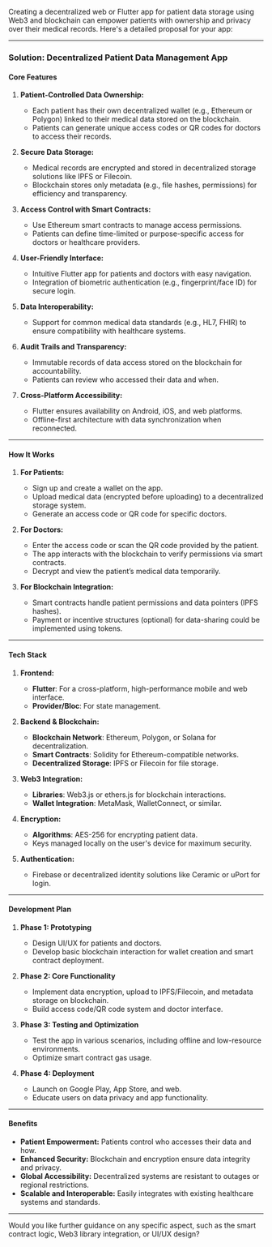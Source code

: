 Creating a decentralized web or Flutter app for patient data storage using Web3 and blockchain can empower patients with ownership and privacy over their medical records. Here's a detailed proposal for your app:

---

### **Solution: Decentralized Patient Data Management App**

#### **Core Features**

1. **Patient-Controlled Data Ownership:**
   - Each patient has their own decentralized wallet (e.g., Ethereum or Polygon) linked to their medical data stored on the blockchain.
   - Patients can generate unique access codes or QR codes for doctors to access their records.

2. **Secure Data Storage:**
   - Medical records are encrypted and stored in decentralized storage solutions like IPFS or Filecoin.
   - Blockchain stores only metadata (e.g., file hashes, permissions) for efficiency and transparency.

3. **Access Control with Smart Contracts:**
   - Use Ethereum smart contracts to manage access permissions.
   - Patients can define time-limited or purpose-specific access for doctors or healthcare providers.

4. **User-Friendly Interface:**
   - Intuitive Flutter app for patients and doctors with easy navigation.
   - Integration of biometric authentication (e.g., fingerprint/face ID) for secure login.

5. **Data Interoperability:**
   - Support for common medical data standards (e.g., HL7, FHIR) to ensure compatibility with healthcare systems.

6. **Audit Trails and Transparency:**
   - Immutable records of data access stored on the blockchain for accountability.
   - Patients can review who accessed their data and when.

7. **Cross-Platform Accessibility:**
   - Flutter ensures availability on Android, iOS, and web platforms.
   - Offline-first architecture with data synchronization when reconnected.

---

#### **How It Works**

1. **For Patients:**
   - Sign up and create a wallet on the app.
   - Upload medical data (encrypted before uploading) to a decentralized storage system.
   - Generate an access code or QR code for specific doctors.

2. **For Doctors:**
   - Enter the access code or scan the QR code provided by the patient.
   - The app interacts with the blockchain to verify permissions via smart contracts.
   - Decrypt and view the patient’s medical data temporarily.

3. **For Blockchain Integration:**
   - Smart contracts handle patient permissions and data pointers (IPFS hashes).
   - Payment or incentive structures (optional) for data-sharing could be implemented using tokens.

---

#### **Tech Stack**

1. **Frontend:**
   - **Flutter**: For a cross-platform, high-performance mobile and web interface.
   - **Provider/Bloc**: For state management.

2. **Backend & Blockchain:**
   - **Blockchain Network**: Ethereum, Polygon, or Solana for decentralization.
   - **Smart Contracts**: Solidity for Ethereum-compatible networks.
   - **Decentralized Storage**: IPFS or Filecoin for file storage.

3. **Web3 Integration:**
   - **Libraries**: Web3.js or ethers.js for blockchain interactions.
   - **Wallet Integration**: MetaMask, WalletConnect, or similar.

4. **Encryption:**
   - **Algorithms**: AES-256 for encrypting patient data.
   - Keys managed locally on the user's device for maximum security.

5. **Authentication:**
   - Firebase or decentralized identity solutions like Ceramic or uPort for login.

---

#### **Development Plan**

1. **Phase 1: Prototyping**
   - Design UI/UX for patients and doctors.
   - Develop basic blockchain interaction for wallet creation and smart contract deployment.

2. **Phase 2: Core Functionality**
   - Implement data encryption, upload to IPFS/Filecoin, and metadata storage on blockchain.
   - Build access code/QR code system and doctor interface.

3. **Phase 3: Testing and Optimization**
   - Test the app in various scenarios, including offline and low-resource environments.
   - Optimize smart contract gas usage.

4. **Phase 4: Deployment**
   - Launch on Google Play, App Store, and web.
   - Educate users on data privacy and app functionality.

---

#### **Benefits**

- **Patient Empowerment:** Patients control who accesses their data and how.
- **Enhanced Security:** Blockchain and encryption ensure data integrity and privacy.
- **Global Accessibility:** Decentralized systems are resistant to outages or regional restrictions.
- **Scalable and Interoperable:** Easily integrates with existing healthcare systems and standards.

---

Would you like further guidance on any specific aspect, such as the smart contract logic, Web3 library integration, or UI/UX design?